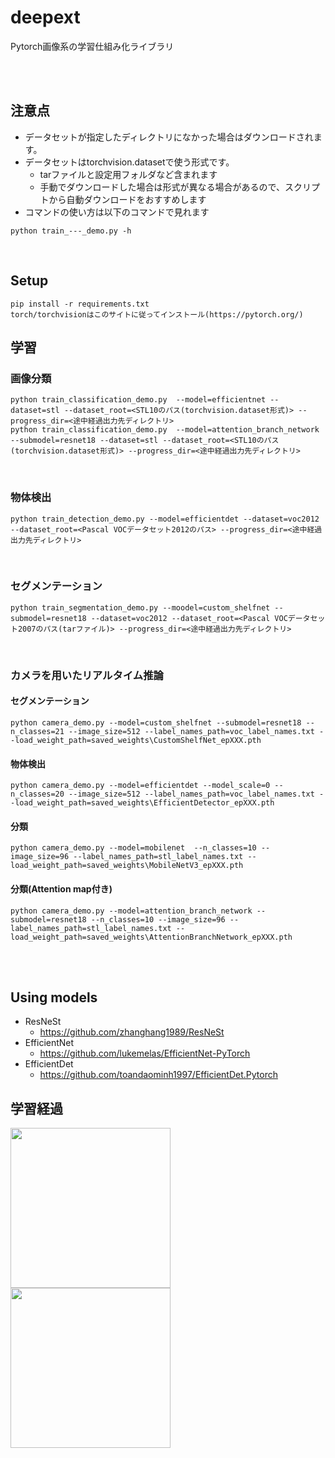 # deepext
Pytorch画像系の学習仕組み化ライブラリ

<br/><br/>

## 注意点
- データセットが指定したディレクトリになかった場合はダウンロードされます。
- データセットはtorchvision.datasetで使う形式です。
    - tarファイルと設定用フォルダなど含まれます
    - 手動でダウンロードした場合は形式が異なる場合があるので、スクリプトから自動ダウンロードをおすすめします
- コマンドの使い方は以下のコマンドで見れます
```
python train_---_demo.py -h
```
<br/>

## Setup
```
pip install -r requirements.txt
torch/torchvisionはこのサイトに従ってインストール(https://pytorch.org/)
```


## 学習
### 画像分類
```
python train_classification_demo.py  --model=efficientnet --dataset=stl --dataset_root=<STL10のパス(torchvision.dataset形式)> --progress_dir=<途中経過出力先ディレクトリ>
python train_classification_demo.py  --model=attention_branch_network --submodel=resnet18 --dataset=stl --dataset_root=<STL10のパス(torchvision.dataset形式)> --progress_dir=<途中経過出力先ディレクトリ>
```

<br/>

### 物体検出
```
python train_detection_demo.py --model=efficientdet --dataset=voc2012 --dataset_root=<Pascal VOCデータセット2012のパス> --progress_dir=<途中経過出力先ディレクトリ>
```

<br/>

### セグメンテーション
```
python train_segmentation_demo.py --moodel=custom_shelfnet --submodel=resnet18 --dataset=voc2012 --dataset_root=<Pascal VOCデータセット2007のパス(tarファイル)> --progress_dir=<途中経過出力先ディレクトリ> 
```

<br/>

### カメラを用いたリアルタイム推論
#### セグメンテーション
```
python camera_demo.py --model=custom_shelfnet --submodel=resnet18 --n_classes=21 --image_size=512 --label_names_path=voc_label_names.txt --load_weight_path=saved_weights\CustomShelfNet_epXXX.pth
```

#### 物体検出
```
python camera_demo.py --model=efficientdet --model_scale=0 --n_classes=20 --image_size=512 --label_names_path=voc_label_names.txt --load_weight_path=saved_weights\EfficientDetector_epXXX.pth
```

#### 分類
```
python camera_demo.py --model=mobilenet  --n_classes=10 --image_size=96 --label_names_path=stl_label_names.txt --load_weight_path=saved_weights\MobileNetV3_epXXX.pth
```

#### 分類(Attention map付き)
```
python camera_demo.py --model=attention_branch_network --submodel=resnet18 --n_classes=10 --image_size=96 --label_names_path=stl_label_names.txt --load_weight_path=saved_weights\AttentionBranchNetwork_epXXX.pth
```

<br/><br/>

## Using models
- ResNeSt
    - https://github.com/zhanghang1989/ResNeSt
- EfficientNet
    - https://github.com/lukemelas/EfficientNet-PyTorch
- EfficientDet
    - https://github.com/toandaominh1997/EfficientDet.Pytorch

## 学習経過
<img src="imgs/segmentation_progress.png" width="256" />
<img src="imgs/detection_progress.png" width="256" />